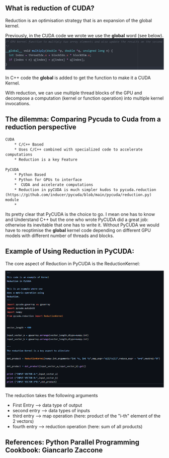 ## What is reduction of CUDA?
   Reduction is an optimisation strategy that is an expansion
   of the global kernel.

   Previously, in the CUDA code we wrote we use
   the __global__ word (see below).
   ![__global__kernel](image/__global__kernel.png)

   In C++ code the __global__ is added to get the function to make
   it a CUDA Kernel.

   With reduction, we can use multiple thread blocks of the GPU
   and decompose a computation (kernel or function operation)
   into multiple kernel invocations.


## The dilemma: Comparing Pycuda to Cuda from a reduction perspective
    CUDA                             
        * C/C++ Based                      
        * Uses C/C++ combined with specialized code to accelerate computations    
        * Reduction is a key Feature       

    PyCUDA
        * Python Based
        * Python for GPUs to interface
        *  CUDA and accelerate computations
        * Reduction in pyCUDA is much simpler kudos to pycuda.reduction (https://github.com/inducer/pycuda/blob/main/pycuda/reduction.py) module
        *
  Its pretty clear that PyCUDA is the choice to go. I mean one has to know and Understand
  C++ but the one who wrote PyCUDA did a great job: otherwise its inevitable that one has to write it. Without PyCUDA we would have to reoptimise the __global__ kernel
  code depending on different GPU models with different number of threads and blocks.

## Example of Using Reduction in PyCUDA:
   The core aspect of Reduction in PyCUDA is the ReductionKernel:

   ![ReductionKernel](image/kernel_definition.png)

   The reduction takes the following arguments
   * First Entry -->  data type of output
   * second entry --> data types of inputs
   * third entry --> map operation (here: product of the "i-th" element of the 2 vectors)
   * fourth entry --> reduction operation (here: sum of all products)

## References: Python Parallel Programming Cookbook: Giancarlo Zaccone
